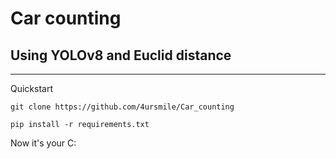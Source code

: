 # **Car counting**
## Using YOLOv8 and Euclid distance
---

Quickstart 

```shell
git clone https://github.com/4ursmile/Car_counting
```

```shell
pip install -r requirements.txt
```

Now it's your C: 
